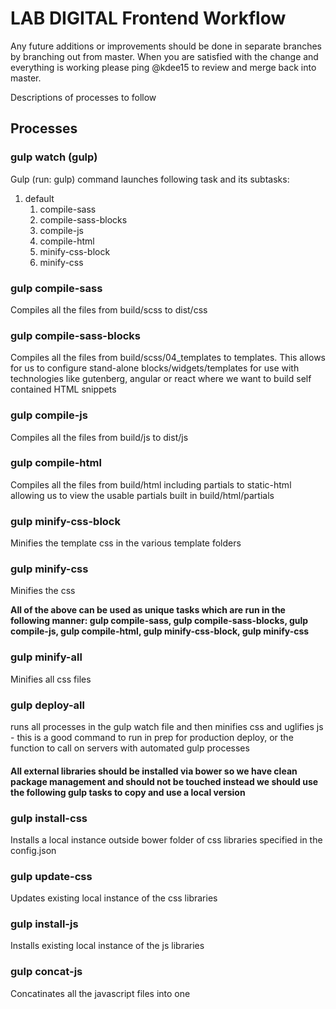 # LAB DIGITAL Frontend Workflow

Any future additions or improvements should be done in separate branches by branching out from master. When you are satisfied with the change and everything is working please ping @kdee15 to review and merge back into master.

Descriptions of processes to follow


## Processes

### gulp watch (gulp)

Gulp (run: gulp) command launches following task and its subtasks:

   1. default
      1. compile-sass
      2. compile-sass-blocks
      3. compile-js
      4. compile-html
      5. minify-css-block
      6. minify-css
      
### gulp compile-sass
Compiles all the files from build/scss to dist/css
      
### gulp compile-sass-blocks
Compiles all the files from build/scss/04_templates to templates. This allows for us to configure stand-alone blocks/widgets/templates for use with technologies like gutenberg, angular or react where we want to build self contained HTML snippets

### gulp compile-js
Compiles all the files from build/js to dist/js

### gulp compile-html
Compiles all the files from build/html including partials to static-html allowing us to view the usable partials built in build/html/partials
      
### gulp minify-css-block
Minifies the template css in the various template folders      
  
### gulp minify-css
Minifies the css  

**All of the above can be used as unique tasks which are run in the following manner: gulp compile-sass, gulp compile-sass-blocks, gulp compile-js, gulp compile-html, gulp minify-css-block, gulp minify-css**
  
### gulp minify-all
Minifies all css files
  
### gulp deploy-all
runs all processes in the gulp watch file and then minifies css and uglifies js - this is a good command to run in prep for production deploy, or the function to call on servers with automated gulp processes
     
#### All external libraries should be installed via bower so we have clean package management and should not be touched instead we should use the following gulp tasks to copy and use a local version

### gulp install-css
Installs a local instance outside bower folder of css libraries specified in the config.json

### gulp update-css
Updates existing local instance of the css libraries


### gulp install-js
Installs existing local instance of the js libraries

### gulp concat-js
Concatinates all the javascript files into one
